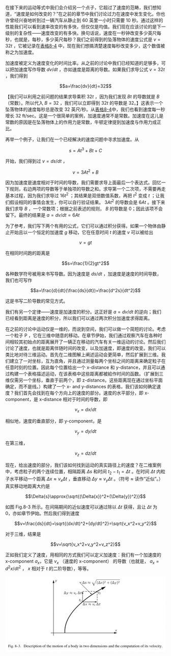 在接下来的运动等式中我们会介绍另一个点子，它超过了速度的范畴，我们想知道，“速度是如何改变的？”在之前的章节中我们讨论过力在速度中发生变化。你也许曾经兴奋地听到过一辆汽车从静止到 60 英里一小时只需要 10 秒。通过这样的性能我们可以看到速率改变的有多快，但仅仅是均值。我们现在应该讨论的是下一级别的复杂性——速度改变的有多快。换句话说，速度在一秒钟改变多少英尺每秒，也就是，每秒，多少英尺每秒？我们之前得到的坠落物体的速度公式是 $v=32t$ ，它被记录在[表格8-4](/volume-1/8-motion/8-1-description-of-motion.md#table-8-4) 中，现在我们想搞清楚速度每秒改变多少，这个数值被称之为加速度。

加速度被定义为速度变化的时间比率。从之前的讨论中我们已经知道的足够多，可以把加速度写作导数 $dv/dt$ ，亦如速度是距离的导数。如果我们求导公式 $v=32t$ ，我们得到

$$a=\frac{dv}{dt}=32$$

【我们可以利用之前问题的结果求导乘积 $32t$ ，因为我们发现 $Bt$ 的导数就是 $B$ （常数）。所以代入 $B=32$ ，我们可以立即得到 $32t$ 的导数是 32。】这表示一个坠落物体的速度每秒总是改变 32 英尺/秒。从[表格8-4](/volume-1/8-motion/8-1-description-of-motion.md#table-8-4)中，我们也看到速度每一秒增长 32 ft/sec。这是一个很简单的案例，加速度通常不是常数。加速度在这儿是常数的原因是在坠落物体上的作用力是常数，牛顿定律提到加速度与作用力成正比。

再举一个例子，让我们在一个已经解决的速度问题中寻求加速度。从

$$s=At^3+Bt+C$$

开始，我们得到过 $v=ds/dt$ ，

$$v=3At^2+B$$

因为加速度是速度相对于时间的导数，我们需要求导上面最后一个表达式。回忆一下规则，右边两项的导数等于单独项的导数之和。求导第一个二次项，不需要再走基本过程，因为我们求导过 $16t^2$ ；其结果是双倍数值系数，再把 $t^2$ 变成 $t$ ；让我们假设相同的事情会发生，你可以自行验证结果。 $3At^2$ 的导数会是 $6At$ 。接下来我们求导 $B$ ，一个常数项；根据之前表述的规则， $B$ 的导数是 0；因此该项不会留下。最终的结果是 $a=dv/dt=6At$

为了参考，我们写下两个有用的公式，它们可以通过积分获得。如果一个物体由静止开始且以一个恒定的加速度 $g$ 移动，它在任意时间 $t$ 的速度 $v$ 可以被给出

$$v=gt$$

在相同时间跑的距离是

$$s=\frac{1}{2}gt^2$$

各种数学符号被用来书写导数。因为速度是 $ds/dt$ ，加速度是速度的时间导数，我们也可写作

$$a=\frac{d}{dt}(\frac{ds}{dt})=\frac{d^2s}{dt^2}$$

这是书写二阶导数的常见方式。

我们有另一个定律——速度是加速度的积分。这正好是 $a=dv/dt$ 的逆向；我们已经看到距离是速度的积分，所以我们可以通过两次积分加速度求得距离。

在之前的讨论中运动仅是一维的，而说到空间，我们可以做一个简短的讨论。考虑一个粒子 P ，它在三维中随意的移动。在章节伊始，我们通过观察汽车在各种时间相较其初始点的距离展开了一辆正在移动的汽车有关一维运动的讨论。然后我们讨论了速度，也就是距离伴随时间的改变，以及加速度，即速度的改变。我们可以类比地对待三维运动。首先在二维图解上阐述运动会更简单，然后扩展到三维。我们建立了一对坐标，互为直角，并且通过测量每两个坐标之间的距离来确定粒子在任意时刻的位置。因此每个位置给出一个 x-distance 和 y-distance，并且可以通过构建一个表格描述运动，在该表格中这些距离都被給作时间的函数。（扩展到三维仅需另一个坐标，垂直于前两个，即 z-distance。这些距离现在通过坐标平面确定，而不是线。）构建了一个 x- and y-distances 的表格，我们该如何确定速度？我们首先会找到在每个方向上的速度的部分。速度的水平部分，即 x-component，是 x-distance 相对于时间的导数，即

$$v_x=dx/dt$$

相似地，速度的垂直部分，即 y-component，是

$$v_y=dy/dt$$

在第三维，

$$v_z=dz/dt$$

现在，给出速度的部分，我们该如何找到运动的真实路径上的速度？在二维案例中，考虑粒子的两个连续位置，相隔距离 $\Delta{s}$ 和时间  $t_2-t_1=\Delta{t}$ 。在时间 $\Delta{t}$ 内粒子水平移动一个距离 $\Delta{x}\approx{v_x\Delta{t}}$ ，垂直移动 $\Delta{y}\approx{v_y\Delta{t}}$ 。（符号 $\approx$ 读作“近似”。）真实移动地距离大约是

$$\Delta{s}\approx{\sqrt{(\Delta{x})^2+(\Delta{y})^2}}$$

如图 Fig.8-3 所示。在间隔期间的近似速度可以通过除以 $\Delta{t}$ 获得，且让 $\Delta{t}$ 为 0，亦如章节伊始。然后我们得到速度

$$v=\frac{ds}{dt}=\sqrt{(dx/dt)^2+(dy/dt)^2}=\sqrt{v_x^2+v_y^2}$$

对于三维，结果是

$$v=\sqrt{v_x^2+v_y^2+v_z^2}$$

正如我们定义了速度，用相同的方式我们可以定义加速度：我们有一个加速度的 x-component $a_x$，它是 $v_x$ （速度的 x-component） 的导数（也就是， $a_x=d^2x/dt^2$ ， $x$ 相对于 $t$ 的二阶导数），等等。

![在二维中一个物体的运动描述以及它的速度计算](/assets/volume-1/fig-8-3.png)